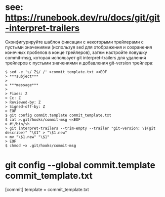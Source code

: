 # see: https://runebook.dev/ru/docs/git/git-interpret-trailers

Сконфигурируйте шаблон фиксации с некоторыми трейлерами с пустыми значениями (используя sed для отображения и сохранения конечных пробелов в конце трейлеров), затем настройте ловушку commit-msg, которая использует git interpret-trailers для удаления трейлеров с пустыми значениями и добавления git-version трейлера:

```shell
$ sed -e 's/ Z$/ /' >commit_template.txt <<EOF
> ***subject***
>
> ***message***
>
> Fixes: Z
> Cc: Z
> Reviewed-by: Z
> Signed-off-by: Z
> EOF
$ git config commit.template commit_template.txt
$ cat >.git/hooks/commit-msg <<EOF
> #!/bin/sh
> git interpret-trailers --trim-empty --trailer "git-version: \$(git describe)" "\$1" > "\$1.new"
> mv "\$1.new" "\$1"
> EOF
$ chmod +x .git/hooks/commit-msg
```

# git config --global  commit.template commit_template.txt

[commit]
	template = commit_template.txt
